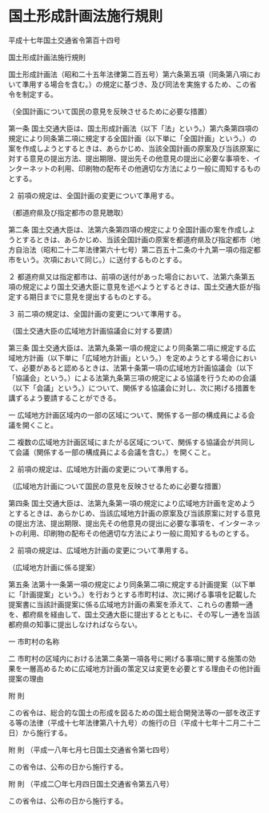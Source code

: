 # 国土形成計画法施行規則

平成十七年国土交通省令第百十四号

国土形成計画法施行規則

国土形成計画法（昭和二十五年法律第二百五号）第六条第五項（同条第八項において準用する場合を含む。）の規定に基づき、及び同法を実施するため、この省令を制定する。

（全国計画について国民の意見を反映させるために必要な措置）

第一条 国土交通大臣は、国土形成計画法（以下「法」という。）第六条第四項の規定により同条第二項に規定する全国計画（以下単に「全国計画」という。）の案を作成しようとするときは、あらかじめ、当該全国計画の原案及び当該原案に対する意見の提出方法、提出期限、提出先その他意見の提出に必要な事項を、インターネットの利用、印刷物の配布その他適切な方法により一般に周知するものとする。

２ 前項の規定は、全国計画の変更について準用する。

（都道府県及び指定都市の意見聴取）

第二条 国土交通大臣は、法第六条第四項の規定により全国計画の案を作成しようとするときは、あらかじめ、当該全国計画の原案を都道府県及び指定都市（地方自治法（昭和二十二年法律第六十七号）第二百五十二条の十九第一項の指定都市をいう。次項において同じ。）に送付するものとする。

２ 都道府県又は指定都市は、前項の送付があった場合において、法第六条第五項の規定により国土交通大臣に意見を述べようとするときは、国土交通大臣が指定する期日までに意見を提出するものとする。

３ 前二項の規定は、全国計画の変更について準用する。

（国土交通大臣の広域地方計画協議会に対する要請）

第三条 国土交通大臣は、法第九条第一項の規定により同条第二項に規定する広域地方計画（以下単に「広域地方計画」という。）を定めようとする場合において、必要があると認めるときは、法第十条第一項の広域地方計画協議会（以下「協議会」という。）による法第九条第三項の規定による協議を行うための会議（以下「会議」という。）について、関係する協議会に対し、次に掲げる措置を講ずるよう要請することができる。

一 広域地方計画区域内の一部の区域について、関係する一部の構成員による会議を開くこと。

二 複数の広域地方計画区域にまたがる区域について、関係する協議会が共同して会議（関係する一部の構成員による会議を含む。）を開くこと。

２ 前項の規定は、広域地方計画の変更について準用する。

（広域地方計画について国民の意見を反映させるために必要な措置）

第四条 国土交通大臣は、法第九条第一項の規定により広域地方計画を定めようとするときは、あらかじめ、当該広域地方計画の原案及び当該原案に対する意見の提出方法、提出期限、提出先その他意見の提出に必要な事項を、インターネットの利用、印刷物の配布その他適切な方法により一般に周知するものとする。

２ 前項の規定は、広域地方計画の変更について準用する。

（広域地方計画に係る提案）

第五条 法第十一条第一項の規定により同条第二項に規定する計画提案（以下単に「計画提案」という。）を行おうとする市町村は、次に掲げる事項を記載した提案書に当該計画提案に係る広域地方計画の素案を添えて、これらの書類一通を、都府県を経由して、国土交通大臣に提出するとともに、その写し一通を当該都府県の知事に提出しなければならない。

一 市町村の名称

二 市町村の区域内における法第二条第一項各号に掲げる事項に関する施策の効果を一層高めるために広域地方計画の策定又は変更を必要とする理由その他計画提案の理由

附 則

この省令は、総合的な国土の形成を図るための国土総合開発法等の一部を改正する等の法律（平成十七年法律第八十九号）の施行の日（平成十七年十二月二十二日）から施行する。

附 則 （平成一八年七月七日国土交通省令第七四号）

この省令は、公布の日から施行する。

附 則 （平成二〇年七月四日国土交通省令第五八号）

この省令は、公布の日から施行する。
